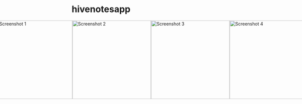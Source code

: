 # hivenotesapp


<div style="display:flex; justify-content:center;">
  <img src="https://user-images.githubusercontent.com/115031668/236800532-4bc46c68-33e8-4a15-92b8-49bbcb22e0df.png" width="250" alt="Screenshot 1">
  <img src="https://user-images.githubusercontent.com/115031668/236799167-cc1642b5-4035-488b-94d0-a6f558ec12de.png" width="250" alt="Screenshot 2">
  <img src="https://user-images.githubusercontent.com/115031668/236799176-1fbc8934-0b01-41ff-bc3e-92a83efb0d16.png" width="250" alt="Screenshot 3">
  <img src="https://user-images.githubusercontent.com/115031668/236799183-a5a09cf0-b92e-4b24-9d2f-7871ee0a8635.png" width="250" alt="Screenshot 4">
</div>
